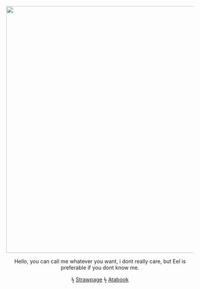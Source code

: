  <div align="center">
<img width="1200" height="664" alt="image" src="https://github.com/user-attachments/assets/e91632a0-4652-4a5a-a969-1cd1f66d09bc" />

   Hello, you can call me whatever you want, i dont really care, but Eel is preferable if you dont know me.

  ϟ [Strawpage](https://dumbasseel.straw.page)   ϟ [Atabook](https://dumbasseel.atabook.org)
